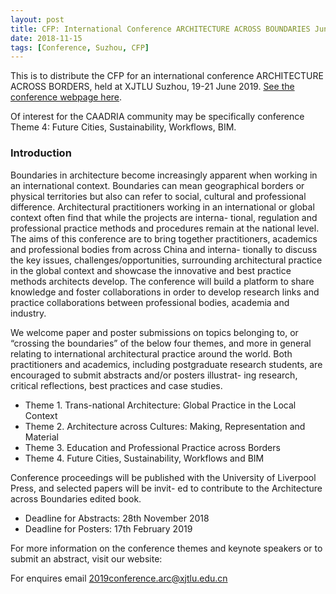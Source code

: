 ```yaml
---
layout: post
title: CFP: International Conference ARCHITECTURE ACROSS BOUNDARIES June 19-21 2019
date: 2018-11-15
tags: [Conference, Suzhou, CFP]
---
```


This is to distribute the CFP for an international conference ARCHITECTURE ACROSS BORDERS, held at XJTLU Suzhou, 19-21 June 2019. [See the conference webpage here](http://www.xjtlu.edu.cn/en/architecture-across-boundaries).

Of interest for the CAADRIA community may be specifically conference Theme 4: Future Cities, Sustainability, Workflows, BIM.

### Introduction

Boundaries in architecture become increasingly apparent when working in an international context. Boundaries can mean geographical borders or physical territories but also can refer to social, cultural and professional difference. Architectural practitioners working in an international or global context often find that while the projects are interna- tional, regulation and professional practice methods and procedures remain at the national level. The aims of this conference are to bring together practitioners, academics and professional bodies from across China and interna- tionally to discuss the key issues, challenges/opportunities, surrounding architectural practice in the global context and showcase the innovative and best practice methods architects develop. The conference will build a platform to share knowledge and foster collaborations in order to develop research links and practice collaborations between professional bodies, academia and industry.

We welcome paper and poster submissions on topics belonging to, or “crossing the boundaries” of the below four themes, and more in general relating to international architectural practice around the world. Both practitioners and academics, including postgraduate research students, are encouraged to submit abstracts and/or posters illustrat- ing research, critical reflections, best practices and case studies.

* Theme 1. Trans-national Architecture: Global Practice in the Local Context
* Theme 2. Architecture across Cultures: Making, Representation and Material
* Theme 3. Education and Professional Practice across Borders
* Theme 4. Future Cities, Sustainability, Workflows and BIM

Conference proceedings will be published with the University of Liverpool Press, and selected papers will be invit- ed to contribute to the Architecture across Boundaries edited book.

* Deadline for Abstracts: 28th November 2018
* Deadline for Posters: 17th February 2019

[](https://www.conftool.pro/architecture-across-boundaries-2019)

For more information on the conference themes and keynote speakers or to submit an abstract, visit our website: [](http://www.xjtlu.edu.cn/en/architecture-across-boundaries)

For enquires email 2019conference.arc@xjtlu.edu.cn
